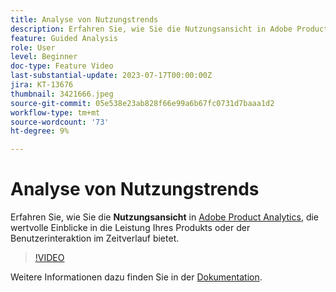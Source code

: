 ```yaml
---
title: Analyse von Nutzungstrends
description: Erfahren Sie, wie Sie die Nutzungsansicht in Adobe Product Analytics verwenden, die wertvolle Einblicke in die Leistung Ihrer Produkt- oder Benutzerinteraktion im Zeitverlauf bietet.
feature: Guided Analysis
role: User
level: Beginner
doc-type: Feature Video
last-substantial-update: 2023-07-17T00:00:00Z
jira: KT-13676
thumbnail: 3421666.jpeg
source-git-commit: 05e538e23ab828f66e99a6b67fc0731d7baaa1d2
workflow-type: tm+mt
source-wordcount: '73'
ht-degree: 9%

---
```



# Analyse von Nutzungstrends

Erfahren Sie, wie Sie die **Nutzungsansicht** in [Adobe Product Analytics](../../adobe-product-analytics/adobe-product-analytics-overview.md), die wertvolle Einblicke in die Leistung Ihres Produkts oder der Benutzerinteraktion im Zeitverlauf bietet.

>[!VIDEO](https://video.tv.adobe.com/v/3421666/?learn=on)

Weitere Informationen dazu finden Sie in der [Dokumentation](https://experienceleague.adobe.com/docs/analytics-platform/using/guided-analysis/trends/usage.html).
